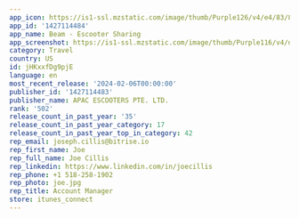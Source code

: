 ```yaml
---
app_icon: https://is1-ssl.mzstatic.com/image/thumb/Purple126/v4/e4/83/8e/e4838e62-e6ce-186f-1961-5eae13de58f0/AppIcon-0-0-1x_U007emarketing-0-7-0-85-220.png/1024x1024bb.png
app_id: '1427114484'
app_name: Beam - Escooter Sharing
app_screenshot: https://is1-ssl.mzstatic.com/image/thumb/Purple116/v4/d1/2e/b8/d12eb88a-231d-3fbf-dda6-56ed7935bcf1/08bb0ea7-3834-4fda-969e-4399a5dd9a78_EN-1.jpg/1242x2688bb.png
category: Travel
country: US
id: jHKxxfDg9pjE
language: en
most_recent_release: '2024-02-06T00:00:00'
publisher_id: '1427114483'
publisher_name: APAC ESCOOTERS PTE. LTD.
rank: '502'
release_count_in_past_year: '35'
release_count_in_past_year_category: 17
release_count_in_past_year_top_in_category: 42
rep_email: joseph.cillis@bitrise.io
rep_first_name: Joe
rep_full_name: Joe Cillis
rep_linkedin: https://www.linkedin.com/in/joecillis
rep_phone: +1 518-258-1902
rep_photo: joe.jpg
rep_title: Account Manager
store: itunes_connect
---
```

